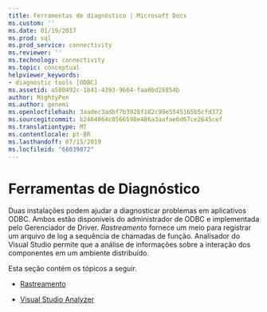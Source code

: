 ```yaml
---
title: Ferramentas de diagnóstico | Microsoft Docs
ms.custom: ''
ms.date: 01/19/2017
ms.prod: sql
ms.prod_service: connectivity
ms.reviewer: ''
ms.technology: connectivity
ms.topic: conceptual
helpviewer_keywords:
- diagnostic tools [ODBC]
ms.assetid: a580492c-1b41-4393-9604-faa0bd28854b
author: MightyPen
ms.author: genemi
ms.openlocfilehash: 3aadec3adbf7b3928f182c99e5545165b5cfd372
ms.sourcegitcommit: b2464064c0566590e486a3aafae6d67ce2645cef
ms.translationtype: MT
ms.contentlocale: pt-BR
ms.lasthandoff: 07/15/2019
ms.locfileid: "68039872"
---
```

# <a name="diagnostic-tools"></a>Ferramentas de Diagnóstico
Duas instalações podem ajudar a diagnosticar problemas em aplicativos ODBC. Ambos estão disponíveis do administrador de ODBC e implementada pelo Gerenciador de Driver. *Rastreamento* fornece um meio para registrar um arquivo de log a sequência de chamadas de função. Analisador do Visual Studio permite que a análise de informações sobre a interação dos componentes em um ambiente distribuído.  
  
 Esta seção contém os tópicos a seguir.  
  
-   [Rastreamento](../../../odbc/reference/develop-app/tracing.md)  
  
-   [Visual Studio Analyzer](../../../odbc/reference/develop-app/visual-studio-analyzer.md)
